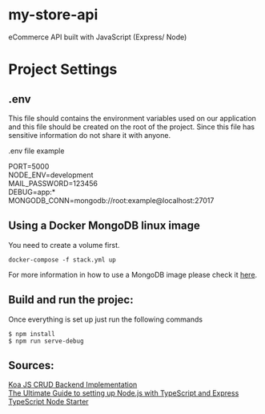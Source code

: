 # my-store-api
eCommerce API built with JavaScript (Express/ Node)

# Project Settings

## .env
This file should contains the environment variables used on our application and this file should be created on the root of the project.
Since this file has sensitive information do not share it with anyone.

.env file example

PORT=5000  
NODE_ENV=development  
MAIL_PASSWORD=123456  
DEBUG=app:*  
MONGODB_CONN=mongodb://root:example@localhost:27017  

## Using a Docker MongoDB linux image
You need to create a volume first.

```
docker-compose -f stack.yml up
```

For more information in how to use a MongoDB image please check it [here](https://hub.docker.com/_/mongo).

## Build and run the projec:  

Once everything is set up just run the following commands  

```
$ npm install  
$ npm run serve-debug  
```

## Sources:
[Koa JS CRUD Backend Implementation](https://github.com/daniloab/koa-crud-backend)  
[The Ultimate Guide to setting up Node.js with TypeScript and Express](https://ultimatecourses.com/blog/setup-typescript-nodejs-express)  
[TypeScript Node Starter](https://github.com/microsoft/TypeScript-Node-Starter)  

